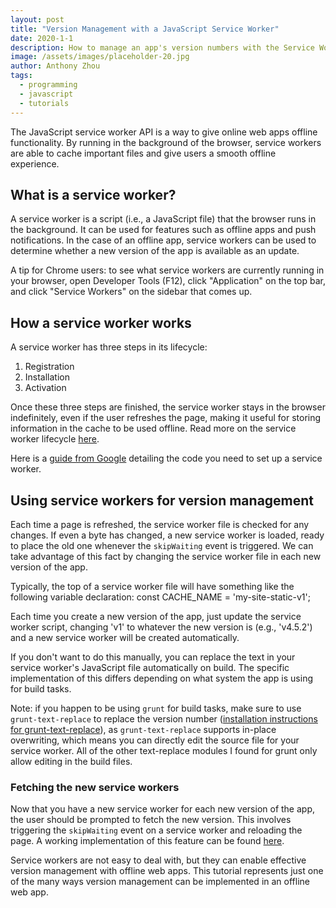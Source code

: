 ```yaml
---
layout: post
title: "Version Management with a JavaScript Service Worker"
date: 2020-1-1
description: How to manage an app's version numbers with the Service Worker API
image: /assets/images/placeholder-20.jpg
author: Anthony Zhou
tags:
  - programming
  - javascript
  - tutorials
---
```

The JavaScript service worker API is a way to give online web apps offline functionality. By running in the background of the browser, service workers are able to cache important files and give users a smooth offline experience.

## What is a service worker?
A service worker is a script (i.e., a JavaScript file) that the browser runs in the background. It can be used for features such as offline apps and push notifications. In the case of an offline app, service workers can be used to determine whether a new version of the app is available as an update.

A tip for Chrome users: to see what service workers are currently running in your browser, open Developer Tools (F12), click "Application" on the top bar, and click "Service Workers" on the sidebar that comes up.

## How a service worker works
A service worker has three steps in its lifecycle:
1. Registration
2. Installation
3. Activation

Once these three steps are finished, the service worker stays in the browser indefinitely, even if the user refreshes the page, making it useful for storing information in the cache to be used offline. Read more on the service worker lifecycle [here](https://developers.google.com/web/fundamentals/primers/service-workers/lifecycle).

Here is a [guide from Google](https://developers.google.com/web/fundamentals/primers/service-workers) detailing the code you need to set up a service worker.

## Using service workers for version management
Each time a page is refreshed, the service worker file is checked for any changes. If even a byte has changed, a new service worker is loaded, ready to place the old one whenever the `skipWaiting` event is triggered. We can take advantage of this fact by changing the service worker file in each new version of the app.

Typically, the top of a service worker file will have something like the following variable declaration:
    const CACHE_NAME = 'my-site-static-v1';

Each time you create a new version of the app, just update the service worker script, changing 'v1' to whatever the new version is (e.g., 'v4.5.2') and a new service worker will be created automatically.

If you don't want to do this manually, you can replace the text in your service worker's JavaScript file automatically on build. The specific implementation of this differs depending on what system the app is using for build tasks.

Note: if you happen to be using `grunt` for build tasks, make sure to use `grunt-text-replace` to replace the version number ([installation instructions for grunt-text-replace](https://www.npmjs.com/package/grunt-text-replace)), as `grunt-text-replace` supports in-place overwriting, which means you can directly edit the source file for your service worker. All of the other text-replace modules I found for grunt only allow editing in the build files.

### Fetching the new service workers
Now that you have a new service worker for each new version of the app, the user should be prompted to fetch the new version. This involves triggering the `skipWaiting` event on a service worker and reloading the page. A working implementation of this feature can be found [here](https://deanhume.com/displaying-a-new-version-available-progressive-web-app/).

Service workers are not easy to deal with, but they can enable effective version management with offline web apps. This tutorial represents just one of the many ways version management can be implemented in an offline web app.

